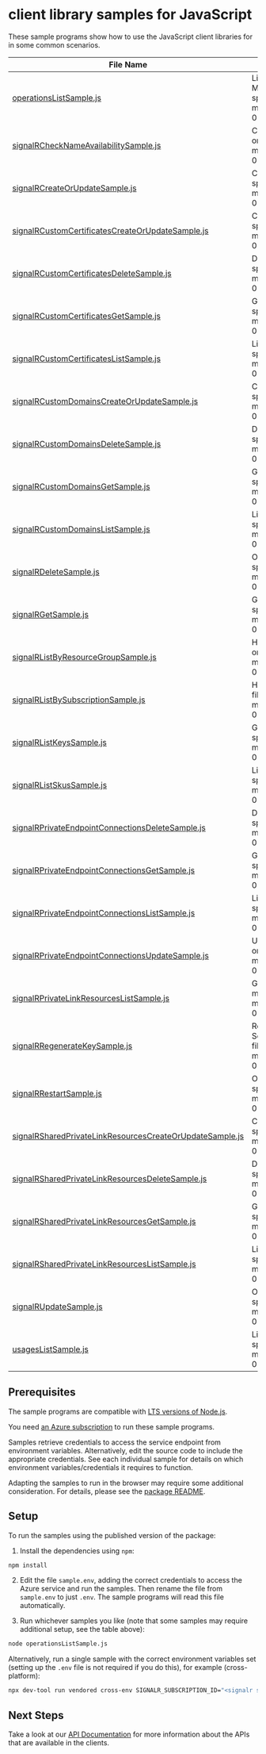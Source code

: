 # client library samples for JavaScript

These sample programs show how to use the JavaScript client libraries for in some common scenarios.

| **File Name**                                                                                                     | **Description**                                                                                                                                                                                                                                           |
| ----------------------------------------------------------------------------------------------------------------- | --------------------------------------------------------------------------------------------------------------------------------------------------------------------------------------------------------------------------------------------------------- |
| [operationsListSample.js][operationslistsample]                                                                   | Lists all of the available REST API operations of the Microsoft.SignalRService provider. x-ms-original-file: specification/signalr/resource-manager/Microsoft.SignalRService/stable/2023-02-01/examples/Operations_List.json                              |
| [signalRCheckNameAvailabilitySample.js][signalrchecknameavailabilitysample]                                       | Checks that the resource name is valid and is not already in use. x-ms-original-file: specification/signalr/resource-manager/Microsoft.SignalRService/stable/2023-02-01/examples/SignalR_CheckNameAvailability.json                                       |
| [signalRCreateOrUpdateSample.js][signalrcreateorupdatesample]                                                     | Create or update a resource. x-ms-original-file: specification/signalr/resource-manager/Microsoft.SignalRService/stable/2023-02-01/examples/SignalR_CreateOrUpdate.json                                                                                   |
| [signalRCustomCertificatesCreateOrUpdateSample.js][signalrcustomcertificatescreateorupdatesample]                 | Create or update a custom certificate. x-ms-original-file: specification/signalr/resource-manager/Microsoft.SignalRService/stable/2023-02-01/examples/SignalRCustomCertificates_CreateOrUpdate.json                                                       |
| [signalRCustomCertificatesDeleteSample.js][signalrcustomcertificatesdeletesample]                                 | Delete a custom certificate. x-ms-original-file: specification/signalr/resource-manager/Microsoft.SignalRService/stable/2023-02-01/examples/SignalRCustomCertificates_Delete.json                                                                         |
| [signalRCustomCertificatesGetSample.js][signalrcustomcertificatesgetsample]                                       | Get a custom certificate. x-ms-original-file: specification/signalr/resource-manager/Microsoft.SignalRService/stable/2023-02-01/examples/SignalRCustomCertificates_Get.json                                                                               |
| [signalRCustomCertificatesListSample.js][signalrcustomcertificateslistsample]                                     | List all custom certificates. x-ms-original-file: specification/signalr/resource-manager/Microsoft.SignalRService/stable/2023-02-01/examples/SignalRCustomCertificates_List.json                                                                          |
| [signalRCustomDomainsCreateOrUpdateSample.js][signalrcustomdomainscreateorupdatesample]                           | Create or update a custom domain. x-ms-original-file: specification/signalr/resource-manager/Microsoft.SignalRService/stable/2023-02-01/examples/SignalRCustomDomains_CreateOrUpdate.json                                                                 |
| [signalRCustomDomainsDeleteSample.js][signalrcustomdomainsdeletesample]                                           | Delete a custom domain. x-ms-original-file: specification/signalr/resource-manager/Microsoft.SignalRService/stable/2023-02-01/examples/SignalRCustomDomains_Delete.json                                                                                   |
| [signalRCustomDomainsGetSample.js][signalrcustomdomainsgetsample]                                                 | Get a custom domain. x-ms-original-file: specification/signalr/resource-manager/Microsoft.SignalRService/stable/2023-02-01/examples/SignalRCustomDomains_Get.json                                                                                         |
| [signalRCustomDomainsListSample.js][signalrcustomdomainslistsample]                                               | List all custom domains. x-ms-original-file: specification/signalr/resource-manager/Microsoft.SignalRService/stable/2023-02-01/examples/SignalRCustomDomains_List.json                                                                                    |
| [signalRDeleteSample.js][signalrdeletesample]                                                                     | Operation to delete a resource. x-ms-original-file: specification/signalr/resource-manager/Microsoft.SignalRService/stable/2023-02-01/examples/SignalR_Delete.json                                                                                        |
| [signalRGetSample.js][signalrgetsample]                                                                           | Get the resource and its properties. x-ms-original-file: specification/signalr/resource-manager/Microsoft.SignalRService/stable/2023-02-01/examples/SignalR_Get.json                                                                                      |
| [signalRListByResourceGroupSample.js][signalrlistbyresourcegroupsample]                                           | Handles requests to list all resources in a resource group. x-ms-original-file: specification/signalr/resource-manager/Microsoft.SignalRService/stable/2023-02-01/examples/SignalR_ListByResourceGroup.json                                               |
| [signalRListBySubscriptionSample.js][signalrlistbysubscriptionsample]                                             | Handles requests to list all resources in a subscription. x-ms-original-file: specification/signalr/resource-manager/Microsoft.SignalRService/stable/2023-02-01/examples/SignalR_ListBySubscription.json                                                  |
| [signalRListKeysSample.js][signalrlistkeyssample]                                                                 | Get the access keys of the resource. x-ms-original-file: specification/signalr/resource-manager/Microsoft.SignalRService/stable/2023-02-01/examples/SignalR_ListKeys.json                                                                                 |
| [signalRListSkusSample.js][signalrlistskussample]                                                                 | List all available skus of the resource. x-ms-original-file: specification/signalr/resource-manager/Microsoft.SignalRService/stable/2023-02-01/examples/SignalR_ListSkus.json                                                                             |
| [signalRPrivateEndpointConnectionsDeleteSample.js][signalrprivateendpointconnectionsdeletesample]                 | Delete the specified private endpoint connection x-ms-original-file: specification/signalr/resource-manager/Microsoft.SignalRService/stable/2023-02-01/examples/SignalRPrivateEndpointConnections_Delete.json                                             |
| [signalRPrivateEndpointConnectionsGetSample.js][signalrprivateendpointconnectionsgetsample]                       | Get the specified private endpoint connection x-ms-original-file: specification/signalr/resource-manager/Microsoft.SignalRService/stable/2023-02-01/examples/SignalRPrivateEndpointConnections_Get.json                                                   |
| [signalRPrivateEndpointConnectionsListSample.js][signalrprivateendpointconnectionslistsample]                     | List private endpoint connections x-ms-original-file: specification/signalr/resource-manager/Microsoft.SignalRService/stable/2023-02-01/examples/SignalRPrivateEndpointConnections_List.json                                                              |
| [signalRPrivateEndpointConnectionsUpdateSample.js][signalrprivateendpointconnectionsupdatesample]                 | Update the state of specified private endpoint connection x-ms-original-file: specification/signalr/resource-manager/Microsoft.SignalRService/stable/2023-02-01/examples/SignalRPrivateEndpointConnections_Update.json                                    |
| [signalRPrivateLinkResourcesListSample.js][signalrprivatelinkresourceslistsample]                                 | Get the private link resources that need to be created for a resource. x-ms-original-file: specification/signalr/resource-manager/Microsoft.SignalRService/stable/2023-02-01/examples/SignalRPrivateLinkResources_List.json                               |
| [signalRRegenerateKeySample.js][signalrregeneratekeysample]                                                       | Regenerate the access key for the resource. PrimaryKey and SecondaryKey cannot be regenerated at the same time. x-ms-original-file: specification/signalr/resource-manager/Microsoft.SignalRService/stable/2023-02-01/examples/SignalR_RegenerateKey.json |
| [signalRRestartSample.js][signalrrestartsample]                                                                   | Operation to restart a resource. x-ms-original-file: specification/signalr/resource-manager/Microsoft.SignalRService/stable/2023-02-01/examples/SignalR_Restart.json                                                                                      |
| [signalRSharedPrivateLinkResourcesCreateOrUpdateSample.js][signalrsharedprivatelinkresourcescreateorupdatesample] | Create or update a shared private link resource x-ms-original-file: specification/signalr/resource-manager/Microsoft.SignalRService/stable/2023-02-01/examples/SignalRSharedPrivateLinkResources_CreateOrUpdate.json                                      |
| [signalRSharedPrivateLinkResourcesDeleteSample.js][signalrsharedprivatelinkresourcesdeletesample]                 | Delete the specified shared private link resource x-ms-original-file: specification/signalr/resource-manager/Microsoft.SignalRService/stable/2023-02-01/examples/SignalRSharedPrivateLinkResources_Delete.json                                            |
| [signalRSharedPrivateLinkResourcesGetSample.js][signalrsharedprivatelinkresourcesgetsample]                       | Get the specified shared private link resource x-ms-original-file: specification/signalr/resource-manager/Microsoft.SignalRService/stable/2023-02-01/examples/SignalRSharedPrivateLinkResources_Get.json                                                  |
| [signalRSharedPrivateLinkResourcesListSample.js][signalrsharedprivatelinkresourceslistsample]                     | List shared private link resources x-ms-original-file: specification/signalr/resource-manager/Microsoft.SignalRService/stable/2023-02-01/examples/SignalRSharedPrivateLinkResources_List.json                                                             |
| [signalRUpdateSample.js][signalrupdatesample]                                                                     | Operation to update an exiting resource. x-ms-original-file: specification/signalr/resource-manager/Microsoft.SignalRService/stable/2023-02-01/examples/SignalR_Update.json                                                                               |
| [usagesListSample.js][usageslistsample]                                                                           | List resource usage quotas by location. x-ms-original-file: specification/signalr/resource-manager/Microsoft.SignalRService/stable/2023-02-01/examples/Usages_List.json                                                                                   |

## Prerequisites

The sample programs are compatible with [LTS versions of Node.js](https://github.com/nodejs/release#release-schedule).

You need [an Azure subscription][freesub] to run these sample programs.

Samples retrieve credentials to access the service endpoint from environment variables. Alternatively, edit the source code to include the appropriate credentials. See each individual sample for details on which environment variables/credentials it requires to function.

Adapting the samples to run in the browser may require some additional consideration. For details, please see the [package README][package].

## Setup

To run the samples using the published version of the package:

1. Install the dependencies using `npm`:

```bash
npm install
```

2. Edit the file `sample.env`, adding the correct credentials to access the Azure service and run the samples. Then rename the file from `sample.env` to just `.env`. The sample programs will read this file automatically.

3. Run whichever samples you like (note that some samples may require additional setup, see the table above):

```bash
node operationsListSample.js
```

Alternatively, run a single sample with the correct environment variables set (setting up the `.env` file is not required if you do this), for example (cross-platform):

```bash
npx dev-tool run vendored cross-env SIGNALR_SUBSCRIPTION_ID="<signalr subscription id>" node operationsListSample.js
```

## Next Steps

Take a look at our [API Documentation][apiref] for more information about the APIs that are available in the clients.

[operationslistsample]: https://github.com/Azure/azure-sdk-for-js/blob/main/sdk/signalr/arm-signalr/samples/v5/javascript/operationsListSample.js
[signalrchecknameavailabilitysample]: https://github.com/Azure/azure-sdk-for-js/blob/main/sdk/signalr/arm-signalr/samples/v5/javascript/signalRCheckNameAvailabilitySample.js
[signalrcreateorupdatesample]: https://github.com/Azure/azure-sdk-for-js/blob/main/sdk/signalr/arm-signalr/samples/v5/javascript/signalRCreateOrUpdateSample.js
[signalrcustomcertificatescreateorupdatesample]: https://github.com/Azure/azure-sdk-for-js/blob/main/sdk/signalr/arm-signalr/samples/v5/javascript/signalRCustomCertificatesCreateOrUpdateSample.js
[signalrcustomcertificatesdeletesample]: https://github.com/Azure/azure-sdk-for-js/blob/main/sdk/signalr/arm-signalr/samples/v5/javascript/signalRCustomCertificatesDeleteSample.js
[signalrcustomcertificatesgetsample]: https://github.com/Azure/azure-sdk-for-js/blob/main/sdk/signalr/arm-signalr/samples/v5/javascript/signalRCustomCertificatesGetSample.js
[signalrcustomcertificateslistsample]: https://github.com/Azure/azure-sdk-for-js/blob/main/sdk/signalr/arm-signalr/samples/v5/javascript/signalRCustomCertificatesListSample.js
[signalrcustomdomainscreateorupdatesample]: https://github.com/Azure/azure-sdk-for-js/blob/main/sdk/signalr/arm-signalr/samples/v5/javascript/signalRCustomDomainsCreateOrUpdateSample.js
[signalrcustomdomainsdeletesample]: https://github.com/Azure/azure-sdk-for-js/blob/main/sdk/signalr/arm-signalr/samples/v5/javascript/signalRCustomDomainsDeleteSample.js
[signalrcustomdomainsgetsample]: https://github.com/Azure/azure-sdk-for-js/blob/main/sdk/signalr/arm-signalr/samples/v5/javascript/signalRCustomDomainsGetSample.js
[signalrcustomdomainslistsample]: https://github.com/Azure/azure-sdk-for-js/blob/main/sdk/signalr/arm-signalr/samples/v5/javascript/signalRCustomDomainsListSample.js
[signalrdeletesample]: https://github.com/Azure/azure-sdk-for-js/blob/main/sdk/signalr/arm-signalr/samples/v5/javascript/signalRDeleteSample.js
[signalrgetsample]: https://github.com/Azure/azure-sdk-for-js/blob/main/sdk/signalr/arm-signalr/samples/v5/javascript/signalRGetSample.js
[signalrlistbyresourcegroupsample]: https://github.com/Azure/azure-sdk-for-js/blob/main/sdk/signalr/arm-signalr/samples/v5/javascript/signalRListByResourceGroupSample.js
[signalrlistbysubscriptionsample]: https://github.com/Azure/azure-sdk-for-js/blob/main/sdk/signalr/arm-signalr/samples/v5/javascript/signalRListBySubscriptionSample.js
[signalrlistkeyssample]: https://github.com/Azure/azure-sdk-for-js/blob/main/sdk/signalr/arm-signalr/samples/v5/javascript/signalRListKeysSample.js
[signalrlistskussample]: https://github.com/Azure/azure-sdk-for-js/blob/main/sdk/signalr/arm-signalr/samples/v5/javascript/signalRListSkusSample.js
[signalrprivateendpointconnectionsdeletesample]: https://github.com/Azure/azure-sdk-for-js/blob/main/sdk/signalr/arm-signalr/samples/v5/javascript/signalRPrivateEndpointConnectionsDeleteSample.js
[signalrprivateendpointconnectionsgetsample]: https://github.com/Azure/azure-sdk-for-js/blob/main/sdk/signalr/arm-signalr/samples/v5/javascript/signalRPrivateEndpointConnectionsGetSample.js
[signalrprivateendpointconnectionslistsample]: https://github.com/Azure/azure-sdk-for-js/blob/main/sdk/signalr/arm-signalr/samples/v5/javascript/signalRPrivateEndpointConnectionsListSample.js
[signalrprivateendpointconnectionsupdatesample]: https://github.com/Azure/azure-sdk-for-js/blob/main/sdk/signalr/arm-signalr/samples/v5/javascript/signalRPrivateEndpointConnectionsUpdateSample.js
[signalrprivatelinkresourceslistsample]: https://github.com/Azure/azure-sdk-for-js/blob/main/sdk/signalr/arm-signalr/samples/v5/javascript/signalRPrivateLinkResourcesListSample.js
[signalrregeneratekeysample]: https://github.com/Azure/azure-sdk-for-js/blob/main/sdk/signalr/arm-signalr/samples/v5/javascript/signalRRegenerateKeySample.js
[signalrrestartsample]: https://github.com/Azure/azure-sdk-for-js/blob/main/sdk/signalr/arm-signalr/samples/v5/javascript/signalRRestartSample.js
[signalrsharedprivatelinkresourcescreateorupdatesample]: https://github.com/Azure/azure-sdk-for-js/blob/main/sdk/signalr/arm-signalr/samples/v5/javascript/signalRSharedPrivateLinkResourcesCreateOrUpdateSample.js
[signalrsharedprivatelinkresourcesdeletesample]: https://github.com/Azure/azure-sdk-for-js/blob/main/sdk/signalr/arm-signalr/samples/v5/javascript/signalRSharedPrivateLinkResourcesDeleteSample.js
[signalrsharedprivatelinkresourcesgetsample]: https://github.com/Azure/azure-sdk-for-js/blob/main/sdk/signalr/arm-signalr/samples/v5/javascript/signalRSharedPrivateLinkResourcesGetSample.js
[signalrsharedprivatelinkresourceslistsample]: https://github.com/Azure/azure-sdk-for-js/blob/main/sdk/signalr/arm-signalr/samples/v5/javascript/signalRSharedPrivateLinkResourcesListSample.js
[signalrupdatesample]: https://github.com/Azure/azure-sdk-for-js/blob/main/sdk/signalr/arm-signalr/samples/v5/javascript/signalRUpdateSample.js
[usageslistsample]: https://github.com/Azure/azure-sdk-for-js/blob/main/sdk/signalr/arm-signalr/samples/v5/javascript/usagesListSample.js
[apiref]: https://learn.microsoft.com/javascript/api/@azure/arm-signalr?view=azure-node-preview
[freesub]: https://azure.microsoft.com/free/
[package]: https://github.com/Azure/azure-sdk-for-js/tree/main/sdk/signalr/arm-signalr/README.md
